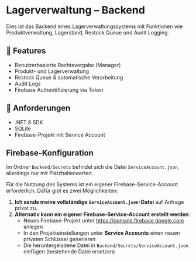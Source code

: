 # Lagerverwaltung – Backend

Dies ist das Backend eines Lagerverwaltungssystems mit Funktionen wie Produktverwaltung, Lagerstand, Restock Queue und Audit Logging.

## 🚀 Features

- Benutzerbasierte Rechtevergabe (Manager)
- Produkt- und Lagerverwaltung
- Restock Queue & automatische Verarbeitung
- Audit Logs
- Firebase Authentifizierung via Token

## 🧾 Anforderungen

- .NET 8 SDK
- SQLite
- Firebase-Projekt mit Service Account

## Firebase-Konfiguration

Im Ordner `Backend/Secrets` befindet sich die Datei `ServiceAccount.json`, allerdings nur mit Platzhalterwerten.

Für die Nutzung des Systems ist ein eigener Firebase-Service-Account erforderlich. Dafür gibt es zwei Möglichkeiten:

1. **Ich sende meine vollständige `ServiceAccount.json`-Datei** auf Anfrage privat zu.
2. **Alternativ kann ein eigener Firebase-Service-Account erstellt werden**:
   - Neues Firebase-Projekt unter https://console.firebase.google.com anlegen
   - In den Projekteinstellungen unter **Service Accounts** einen neuen privaten Schlüssel generieren
   - Die heruntergeladene Datei in `Backend/Secrets/ServiceAccount.json` einfügen (bestehende Datei ersetzen)